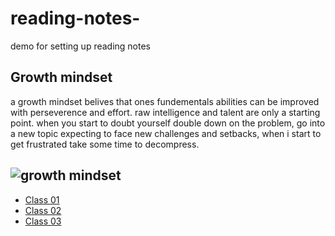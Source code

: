# reading-notes-
demo for setting up reading notes
## Growth mindset

a growth mindset belives that ones fundementals abilities can be improved with perseverence and effort. raw intelligence and talent are only a starting point.
when you start to doubt yourself double down on the problem, go into a new topic expecting to face new challenges and setbacks, when i start to get frustrated take some time to decompress.

![growth mindset](https://sites.dartmouth.edu/learning/files/2017/05/Growth-Mindset_Copyright-Big-Change1.jpg)
- 
- [Class 01](class-01.md)
- [Class 02](class-02.md)
- [Class 03](class-03.md)
